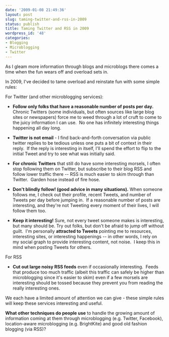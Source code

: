 ```yaml
---
date: '2009-01-08 21:49:36'
layout: post
slug: taming-twitter-and-rss-in-2009
status: publish
title: Taming Twitter and RSS in 2009
wordpress_id: '48'
categories:
- Blogging
- Microblogging
- Twitter
---
```


As I gleam more information through blogs and microblogs there comes a time when the fun wears off and overload sets in.

In 2009, I've decided to tame overload and reinstate fun with some simple rules:

For Twitter (and other microblogging services):



	
  * **Follow only folks that have a reasonable number of posts per day.** Chronic Twitters (some individuals, but often sources like large blog sites or newspapers) force me to weed through a lot of cruft to come to the juicy information I can use.  No one has infinitely interesting things happening all day long.

	
  * **Twitter is not email** - I find back-and-forth conversation via public twitter replies to be tedious unless one puts a bit of context in their reply.  If the reply is interesting in itself, I'll spend the effort to flip to the initial Tweet and try to see what was initially said.

	
  * **For chronic Twitters** that still do have some interesting morsels, I often stop following them on Twitter, but subscribe to their blog RSS and follow lower traffic there -- RSS is much easier to skim through than Twitter.  Garden hose instead of fire hose.

	
  * **Don't blindly follow! (good advice in many situations).** When someone follows me, I check out their profile, recent Tweets, and number of Tweets per day before jumping in.  If a reasonable number of posts are interesting, and they're not Tweeting every moment of their lives, I will follow them too.

	
  * **Keep it interesting!** Sure, not every tweet someone makes is interesting, but many should be. Try out folks, but don't be afraid to jump off without guilt.  I'm personally **attracted to Tweets** pointing me to resources, interesting sites, or interesting happenings -- in other words, I rely on my social graph to provide interesting content, not noise.  I keep this in mind when posting Tweets for others.


For RSS

	
  * **Cut out large noisy RSS feeds** even if occasionally interesting.  Feeds that produce too much traffic (albeit this traffic can safely be higher than microblogging since it's easier to skim) even if a few morsels are interesting should be tossed because they prevent you from reading the really interesting ones.


We each have a limited amount of attention we can give - these simple rules will keep these services interesting and useful.

**What other techniques do people use** to handle the growing amount of information coming at them through microblogging (e.g. Twitter, Facebook), location-aware microblogging (e.g. BrightKite) and good old fashion blogging (via RSS)?
